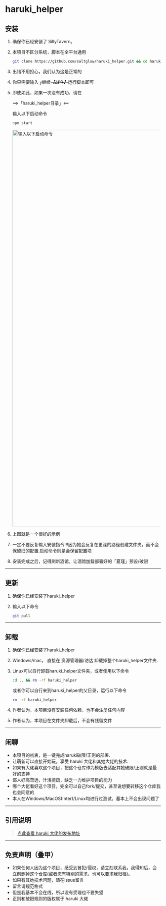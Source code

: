 # haruki_helper

## 安装

1. 确保你已经安装了 SillyTavern。

2. 本项目不区分系统，脚本在全平台通用

   ```bash
   git clone https://github.com/saltglow/haruki_helper.git && cd haruki_helper && npm start
   ```

3. 出错不用担心，我们认为这是正常的

4. 你只需要输入 `y`继续~~*【战斗】*~~运行脚本即可

5. 即使如此，如果一次没有成功，<!--或者说你不小心退出了脚本，-->请在

   ==>「haruki_helper目录」<==

   输入以下启动命令

   ```bash
   npm start
   ```

   <img width="1280" alt="输入以下启动命令" src="https://github.com/user-attachments/assets/91c93b91-32b8-400d-97f6-af97e305c454" />


6. 上图就是一个很好的示例

7. 一定不要反复输入安装指令!!!因为她会反复在更深的路径创建文件夹，而不会保留旧的配置.启动命令则是会保留配置项

8. 安装完成之后，记得刷新酒馆，让酒馆加载部署好的「夏瑾」预设/破限

---

## 更新

1. 确保你已经安装了haruki_helper

2. 输入以下命令

   ```bash
   git pull
   ```

---

## 卸载

1. 确保你已经安装了haruki_helper

2. Windows/mac， 直接在 资源管理器/访达 卸载掉整个haruki_helper文件夹.

3. Linux可以自行卸载haruki_helper文件夹，或者使用以下命令

   ```bash
   cd .. && rm -rf haruki_helper
   ```

   或者你可以自行来到haruki_helper的父目录，运行以下命令

   ```bash
   rm -rf haruki_helper
   ```

4. 作者认为，本项目没有安装任何依赖，也不会注册任何内容

5. 作者认为，本项目在文件夹卸载后，不会有残留文件

---

## 闲聊

- 本项目的初衷，是一键完成haruki破限/正则的部署.
- 让萌新可以直接开始玩。享受 haruki 大佬和其她大佬的技术.
- 如果有大佬喜欢这个项目，把这个仓库作为模版去适配其她破限/正则就是最好的支持
- 鄙人好高骛远，汁浅德疏，缺乏一力维护项目的能力
- 哪个大佬看好这个项目，完全可以自己fork/提交，甚至说想要转移这个仓库我也会同意的
- 本人在Windows/MacOS(Inter)/Linux均进行过测试，基本上不会出现问题了

---

## 引用说明

> [点此查看 haruki 大佬的发布地址](https://discord.com/channels/1134557553011998840/1353870378128244791)

---

## 免责声明（叠甲）

- 如果任何人因为这个项目，感受到冒犯/侵权，请立刻联系我，我得知后，会立刻删掉这个仓库(或者您有特别的需求，也可以要求我归档)。
- 如果有其她技术问题，请在issue留言
- 留言请规范格式
- 但是我基本不会在线，所以没有受理也不要失望
- 正则和破限规则的版权属于 haruki 大佬
